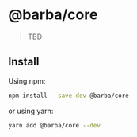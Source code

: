 # @barba/core

> TBD

## Install

Using npm:

```sh
npm install --save-dev @barba/core
```

or using yarn:

```sh
yarn add @barba/core --dev
```
